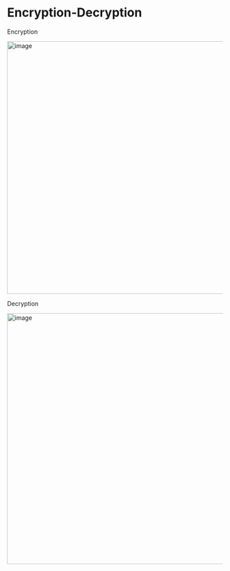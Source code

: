 # Encryption-Decryption
 Encryption
 
 <img width="589" alt="image" src="https://github.com/user-attachments/assets/e0d4c96c-2fdf-49a6-9ab3-e519e710379d" />



Decryption 

<img width="585" alt="image" src="https://github.com/user-attachments/assets/21ef4c83-2f70-437d-8ae1-af3a208789f5" />


